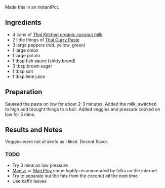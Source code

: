 Made this in an InstantPot.

## Ingredients

* 4 cans of [_Thai Kitchen_ organic coconut milk](https://www.amazon.com/Thai-Kitchen-Red-Curry-Paste/dp/B007QR5EPQ)
* 2 little things of [Thai Curry Paste](https://www.amazon.com/Thai-Kitchen-Red-Curry-Paste/dp/B007QR5EPQ)
* 3 large peppers (red, yellow, green)
* 1 large onion
* 1 large potato
* 1 tbsp fish sauce (shitty brand)
* 3 tbsp brown sugar
* 1 tbsp salt
* 1 tbsp lime juice

## Preparation

Sauteed the paste on low for about 2-3 minutes. Added the milk, switched to high and brought things to a boil. Added veggies and pressure cooked on low for 5 mins.

## Results and Notes

Veggies were not _al dente_ as I liked. Decent flavor.

### TODO

* Try 3 mins on low pressure
* [Maesri](https://www.amazon.com/Maesri-Thai-Red-Curry-Paste/dp/B005MH0P5Q) or [Mae Ploy](https://www.amazon.com/Mae-Ploy-Curry-Paste-Large/dp/B0044PYPVC) come _highly_ recommended by folks on the internet
* Try to separate out the fats from the coconut oil the next time
* Use kaffir leaves
